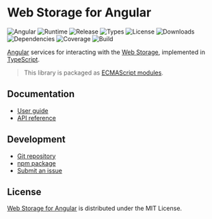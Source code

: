 # Web Storage for Angular
![Angular](https://badgen.net/badge/angular/%3E%3D10.0.0/green) ![Runtime](https://badgen.net/npm/node/@cedx/ngx-webstorage) ![Release](https://badgen.net/npm/v/@cedx/ngx-webstorage) ![Types](https://badgen.net/npm/types/@cedx/ngx-webstorage) ![License](https://badgen.net/npm/license/@cedx/ngx-webstorage) ![Downloads](https://badgen.net/npm/dt/@cedx/ngx-webstorage) ![Dependencies](https://badgen.net/david/dep/cedx/ngx-webstorage) ![Coverage](https://badgen.net/coveralls/c/github/cedx/ngx-webstorage) ![Build](https://badgen.net/github/checks/cedx/ngx-webstorage/main)

[Angular](https://angular.io) services for interacting with the [Web Storage](https://developer.mozilla.org/en-US/docs/Web/API/Storage), implemented in [TypeScript](https://www.typescriptlang.org).

> This library is packaged as [ECMAScript modules](https://nodejs.org/api/esm.html).

## Documentation
- [User guide](https://docs.belin.io/ngx-webstorage)
- [API reference](https://api.belin.io/ngx-webstorage)

## Development
- [Git repository](https://git.belin.io/cedx/ngx-webstorage)
- [npm package](https://www.npmjs.com/package/@cedx/ngx-webstorage)
- [Submit an issue](https://git.belin.io/cedx/ngx-webstorage/issues)

## License
[Web Storage for Angular](https://docs.belin.io/ngx-webstorage) is distributed under the MIT License.
